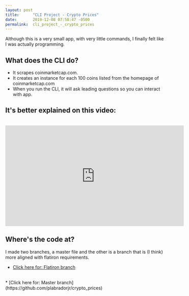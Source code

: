 ```yaml
---
layout: post
title:      "CLI Project - Crypto Prices"
date:       2019-12-08 07:58:47 -0500
permalink:  cli_project_-_crypto_prices
---
```


 


Although this is a very small app, with very little commands, I finally felt like I was actually programming. 


## What does the CLI do?

* It scrapes coinmarketcap.com. 
* It creates an instance for each 100 coins listed from the homepage of coinmarketcap.com
* When you run the CLI, it will ask leading questions so you can interact with app.

## It's better explained on this video:
<br>
<iframe width="560" height="315" src="https://www.youtube.com/embed/jGt6ev5CRK8" frameborder="0" allow="accelerometer; autoplay; encrypted-media; gyroscope; picture-in-picture" allowfullscreen></iframe>

<br>

## Where's the code at?
I made two branches, a master file and the other is a branch that is (I think) more aligned with flatiron requirements. 
<br>
* [Click here for: Flatiron branch](https://github.com/plabradorjr/crypto_prices/tree/flatiron_requirement)
<br>
* [Click here for: Master branch](https://github.com/plabradorjr/crypto_prices)
<br>

